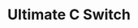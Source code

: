 ---
title: Ultimate C Switch
company: 8Bitdo
variation: Blue
connection:
  - Bluetooth
  - System
---